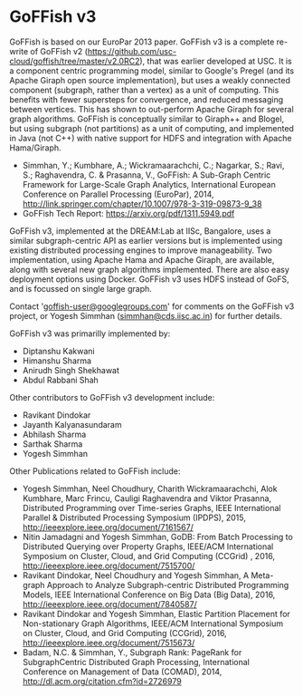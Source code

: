 # GoFFish v3

GoFFish is based on our EuroPar 2013 paper. GoFFish v3 is a complete re-write of GoFFish v2 (https://github.com/usc-cloud/goffish/tree/master/v2.0RC2), that was earlier developed at USC. It is a component centric programming model, similar to Google's Pregel (and its Apache Giraph open source implementation), but uses a weakly connected component (subgraph, rather than a vertex) as a unit of computing. This benefits with fewer supersteps for convergence, and reduced messaging between vertices.  This has shown to out-perform Apache Giraph for several graph algorithms. GoFFish is conceptually similar to Giraph++ and Blogel, but using subgraph (not partitions) as a unit of computing, and implemented in Java (not C++) with native support for HDFS and integration with Apache Hama/Giraph.
- Simmhan, Y.; Kumbhare, A.; Wickramaarachchi, C.; Nagarkar, S.; Ravi, S.; Raghavendra, C. & Prasanna, V., GoFFish: A Sub-Graph Centric Framework for Large-Scale Graph Analytics, International European Conference on Parallel Processing (EuroPar), 2014, http://link.springer.com/chapter/10.1007/978-3-319-09873-9_38
- GoFFish Tech Report: https://arxiv.org/pdf/1311.5949.pdf

GoFFish v3, implemented at the DREAM:Lab at IISc, Bangalore, uses a similar subgraph-centric API as earlier versions but is implemented using existing distributed processing engines to improve manageability. Two implementation, using Apache Hama and Apache Giraph, are available, along with several new graph algorithms implemented. There are also easy deployment options using Docker. GoFFish v3 uses HDFS instead of GoFS, and is focussed on single large graph. 

Contact 'goffish-user@googlegroups.com' for comments on the GoFFish v3 project, or Yogesh Simmhan (simmhan@cds.iisc.ac.in) for further details.

GoFFish v3 was primarilly implemented by:
- Diptanshu Kakwani
- Himanshu Sharma
- Anirudh Singh Shekhawat
- Abdul Rabbani Shah

Other contributors to GoFFish v3 development include:
- Ravikant Dindokar
- Jayanth Kalyanasundaram
- Abhilash Sharma
- Sarthak Sharma
- Yogesh Simmhan

Other Publications related to GoFFish include:
- Yogesh Simmhan, Neel Choudhury, Charith Wickramaarachchi, Alok Kumbhare, Marc Frincu, Cauligi Raghavendra and Viktor Prasanna, Distributed Programming over Time-series Graphs, IEEE International Parallel & Distributed Processing Symposium (IPDPS), 2015, http://ieeexplore.ieee.org/document/7161567/
- Nitin Jamadagni and Yogesh Simmhan, GoDB: From Batch Processing to Distributed Querying over Property Graphs, IEEE/ACM International Symposium on Cluster, Cloud, and Grid Computing (CCGrid) , 2016, http://ieeexplore.ieee.org/document/7515700/
- Ravikant Dindokar, Neel Choudhury and Yogesh Simmhan, A Meta-graph Approach to Analyze Subgraph-centric Distributed Programming Models, IEEE International Conference on Big Data (Big Data), 2016, http://ieeexplore.ieee.org/document/7840587/
- Ravikant Dindokar and Yogesh Simmhan, Elastic Partition Placement for Non-stationary Graph Algorithms, IEEE/ACM International Symposium on Cluster, Cloud, and Grid Computing (CCGrid), 2016, http://ieeexplore.ieee.org/document/7515673/
- Badam, N.C. & Simmhan, Y., Subgraph Rank: PageRank for SubgraphCentric Distributed Graph Processing, International Conference on Management of Data (COMAD), 2014, http://dl.acm.org/citation.cfm?id=2726979

